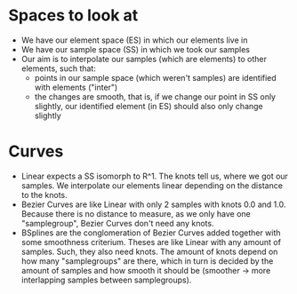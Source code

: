 # Spaces to look at
- We have our element space (ES) in which our elements live in
- We have our sample space (SS) in which we took our samples
- Our aim is to interpolate our samples (which are elements) to other elements, such that:
  - points in our sample space (which weren't samples) are identified with elements ("inter")
  - the changes are smooth, that is, if we change our point in SS only slightly, our identified element (in ES) should also only change slightly

# Curves
- Linear expects a SS isomorph to R^1. The knots tell us, where we got our samples. We interpolate our elements linear depending on the distance to the knots.
- Bezier Curves are like Linear with only 2 samples with knots 0.0 and 1.0. Because there is no distance to measure, as we only have one "samplegroup", Bezier Curves don't need any knots.
- BSplines are the conglomeration of Bezier Curves added together with some smoothness criterium. Theses are like Linear with any amount of samples. Such, they also need knots. The amount of knots depend on how many "samplegroups" are there, which in turn is decided by the amount of samples and how smooth it should be (smoother -> more interlapping samples between samplegroups).
